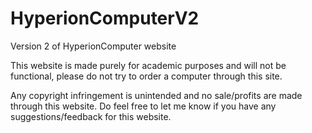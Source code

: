 # HyperionComputerV2
Version 2 of HyperionComputer website

This website is made purely for academic purposes and will not be functional, please do not try to order a computer through this site.

Any copyright infringement is unintended and no sale/profits are made through this website.
Do feel free to let me know if you have any suggestions/feedback for this website.
